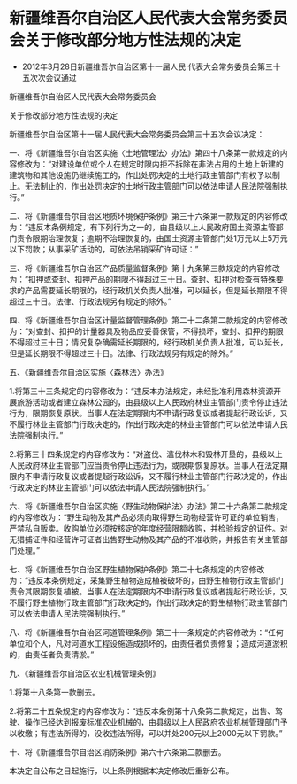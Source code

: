 # 新疆维吾尔自治区人民代表大会常务委员会关于修改部分地方性法规的决定

- 2012年3月28日新疆维吾尔自治区第十一届人民
代表大会常务委员会第三十五次次会议通过

<!-- INFO END -->

新疆维吾尔自治区人民代表大会常务委员会

关于修改部分地方性法规的决定

新疆维吾尔自治区第十一届人民代表大会常务委员会第三十五次会议决定：

一、将《新疆维吾尔自治区实施〈土地管理法〉办法》第四十八条第一款规定的内容修改为：“对建设单位或个人在规定时限内拒不拆除在非法占用的土地上新建的建筑物和其他设施仍继续施工的，作出处罚决定的土地行政主管部门有权予以制止。无法制止的，作出处罚决定的土地行政主管部门可以依法申请人民法院强制执行。”

二、将《新疆维吾尔自治区地质环境保护条例》第三十六条第一款规定的内容修改为：“违反本条例规定，有下列行为之一的，由县级以上人民政府国土资源主管部门责令限期治理恢复；逾期不治理恢复的，由国土资源主管部门处1万元以上5万元以下罚款；从事采矿活动的，可依法吊销采矿许可证：”

三、将《新疆维吾尔自治区产品质量监督条例》第十九条第三款规定的内容修改为：“扣押或查封、扣押产品的期限不得超过三十日。查封、扣押对检查有特殊要求的产品需要延长期限的，经行政机关负责人批准，可以延长，但是延长期限不得超过三十日。法律、行政法规另有规定的除外。”

四、将《新疆维吾尔自治区计量监督管理条例》第二十二条第二款规定的内容修改为：“对查封、扣押的计量器具及物品应妥善保管，不得损坏，查封、扣押的期限不得超过三十日；情况复杂确需延长期限的，经行政机关负责人批准，可以延长，但是延长期限不得超过三十日。法律、行政法规另有规定的除外。”

五、《新疆维吾尔自治区实施〈森林法〉办法》

1.将第三十三条规定的内容修改为：“违反本办法规定，未经批准利用森林资源开展旅游活动或者建立森林公园的，由县级以上人民政府林业主管部门责令停止违法行为，限期恢复原状。当事人在法定期限内不申请行政复议或者提起行政讼诉，又不履行林业主管部门行政决定的，作出行政决定的林业主管部门可以依法申请人民法院强制执行。”

2.将第三十四条规定的内容修改为：“对盗伐、滥伐林木和毁林开垦的，县级以上人民政府林业主管部门应当责令停止违法行为，或限期恢复原状。当事人在法定期限内不申请行政复议或者提起行政讼诉，又不履行林业主管部门行政决定的，作出行政决定的林业主管部门可以依法申请人民法院强制执行。”

六、将《新疆维吾尔自治区实施〈野生动物保护法〉办法》第二十六条第二款规定的内容修改为：“野生动物及其产品必须向取得野生动物经营许可证的单位销售，严禁私自贩卖。收购单位必须按核定的年度经营限额收购，并检验规定的证件。对无猎捕证件和经营许可证者出售野生动物及其产品的不准收购，并报告有关主管部门处理。”

七、将《新疆维吾尔自治区野生植物保护条例》第二十七条规定的内容修改为：“违反本条例规定，采集野生植物造成植被破坏的，由野生植物行政主管部门责令其限期恢复植被。当事人在法定期限内不申请行政复议或者提起行政讼诉，又不履行野生植物行政主管部门行政决定的，作出行政决定的野生植物行政主管部门可以依法申请人民法院强制执行。”

八、将《新疆维吾尔自治区河道管理条例》第三十一条规定的内容修改为：“任何单位和个人，凡对河道水工程设施造成损坏的，由责任者负责修复；造成河道淤积的，由责任者负责清淤。”

九、《新疆维吾尔自治区农业机械管理条例》

1.将第十八条第一款删去。

2.将第二十五条规定的内容修改为：“违反本条例第十八条第二款规定，出售、驾驶、操作已经达到报废标准农业机械的，由县级以上人民政府农业机械管理部门予以收缴；有违法所得的，没收违法所得，可以并处200元以上2000元以下罚款。”

十、将《新疆维吾尔自治区消防条例》第六十六条第二款删去。

本决定自公布之日起施行，以上条例根据本决定修改后重新公布。
